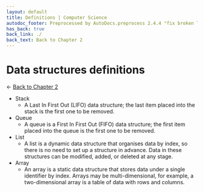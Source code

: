 ```yaml
---
layout: default
title: Definitions | Computer Science
autodoc_footer: Preprocessed by AutoDocs.preprocess 2.4.4 "fix broken link for 'C' filetype" ⓒ Starwort, 2020
has_back: true
back_link: ./
back_text: Back to Chapter 2
---
```


# Data structures definitions

← [Back to Chapter 2](./index.html)

- Stack
  - A Last In First Out (LIFO) data structure; the last item placed into the stack is the first one to be removed.
- Queue
  - A queue is a First In First Out (FIFO) data structure; the first item placed into the queue is the first one to be removed.
- List
  - A list is a dynamic data structure that organises data by index, so there is no need to set up a structure in advance. Data in these structures can be modified, added, or deleted at any stage.
- Array
  - An array is a static data structure that stores data under a single identifier by index. Arrays may be multi-dimensional, for example, a two-dimensional array is a table of data with rows and columns.
